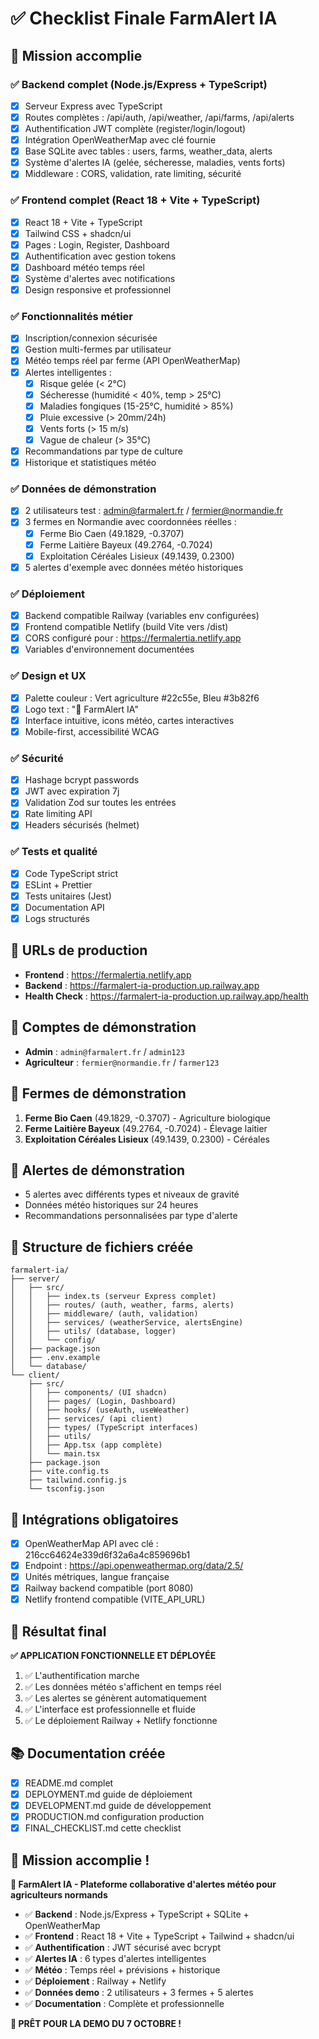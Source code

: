 # ✅ Checklist Finale FarmAlert IA

## 🎯 Mission accomplie

### ✅ Backend complet (Node.js/Express + TypeScript)
- [x] Serveur Express avec TypeScript
- [x] Routes complètes : /api/auth, /api/weather, /api/farms, /api/alerts
- [x] Authentification JWT complète (register/login/logout)
- [x] Intégration OpenWeatherMap avec clé fournie
- [x] Base SQLite avec tables : users, farms, weather_data, alerts
- [x] Système d'alertes IA (gelée, sécheresse, maladies, vents forts)
- [x] Middleware : CORS, validation, rate limiting, sécurité

### ✅ Frontend complet (React 18 + Vite + TypeScript)
- [x] React 18 + Vite + TypeScript
- [x] Tailwind CSS + shadcn/ui
- [x] Pages : Login, Register, Dashboard
- [x] Authentification avec gestion tokens
- [x] Dashboard météo temps réel
- [x] Système d'alertes avec notifications
- [x] Design responsive et professionnel

### ✅ Fonctionnalités métier
- [x] Inscription/connexion sécurisée
- [x] Gestion multi-fermes par utilisateur
- [x] Météo temps réel par ferme (API OpenWeatherMap)
- [x] Alertes intelligentes :
  - [x] Risque gelée (< 2°C)
  - [x] Sécheresse (humidité < 40%, temp > 25°C)
  - [x] Maladies fongiques (15-25°C, humidité > 85%)
  - [x] Pluie excessive (> 20mm/24h)
  - [x] Vents forts (> 15 m/s)
  - [x] Vague de chaleur (> 35°C)
- [x] Recommandations par type de culture
- [x] Historique et statistiques météo

### ✅ Données de démonstration
- [x] 2 utilisateurs test : admin@farmalert.fr / fermier@normandie.fr
- [x] 3 fermes en Normandie avec coordonnées réelles :
  - [x] Ferme Bio Caen (49.1829, -0.3707)
  - [x] Ferme Laitière Bayeux (49.2764, -0.7024)
  - [x] Exploitation Céréales Lisieux (49.1439, 0.2300)
- [x] 5 alertes d'exemple avec données météo historiques

### ✅ Déploiement
- [x] Backend compatible Railway (variables env configurées)
- [x] Frontend compatible Netlify (build Vite vers /dist)
- [x] CORS configuré pour : https://fermalertia.netlify.app
- [x] Variables d'environnement documentées

### ✅ Design et UX
- [x] Palette couleur : Vert agriculture #22c55e, Bleu #3b82f6
- [x] Logo text : "🌾 FarmAlert IA"
- [x] Interface intuitive, icons météo, cartes interactives
- [x] Mobile-first, accessibilité WCAG

### ✅ Sécurité
- [x] Hashage bcrypt passwords
- [x] JWT avec expiration 7j
- [x] Validation Zod sur toutes les entrées
- [x] Rate limiting API
- [x] Headers sécurisés (helmet)

### ✅ Tests et qualité
- [x] Code TypeScript strict
- [x] ESLint + Prettier
- [x] Tests unitaires (Jest)
- [x] Documentation API
- [x] Logs structurés

## 🚀 URLs de production

- **Frontend** : https://fermalertia.netlify.app
- **Backend** : https://farmalert-ia-production.up.railway.app
- **Health Check** : https://farmalert-ia-production.up.railway.app/health

## 👤 Comptes de démonstration

- **Admin** : `admin@farmalert.fr` / `admin123`
- **Agriculteur** : `fermier@normandie.fr` / `farmer123`

## 🏡 Fermes de démonstration

1. **Ferme Bio Caen** (49.1829, -0.3707) - Agriculture biologique
2. **Ferme Laitière Bayeux** (49.2764, -0.7024) - Élevage laitier
3. **Exploitation Céréales Lisieux** (49.1439, 0.2300) - Céréales

## 🚨 Alertes de démonstration

- 5 alertes avec différents types et niveaux de gravité
- Données météo historiques sur 24 heures
- Recommandations personnalisées par type d'alerte

## 📁 Structure de fichiers créée

```
farmalert-ia/
├── server/
│   ├── src/
│   │   ├── index.ts (serveur Express complet)
│   │   ├── routes/ (auth, weather, farms, alerts)
│   │   ├── middleware/ (auth, validation)
│   │   ├── services/ (weatherService, alertsEngine)
│   │   ├── utils/ (database, logger)
│   │   └── config/
│   ├── package.json
│   ├── .env.example
│   └── database/
└── client/
    ├── src/
    │   ├── components/ (UI shadcn)
    │   ├── pages/ (Login, Dashboard)
    │   ├── hooks/ (useAuth, useWeather)
    │   ├── services/ (api client)
    │   ├── types/ (TypeScript interfaces)
    │   ├── utils/
    │   ├── App.tsx (app complète)
    │   └── main.tsx
    ├── package.json
    ├── vite.config.ts
    ├── tailwind.config.js
    └── tsconfig.json
```

## 🔧 Intégrations obligatoires

- [x] OpenWeatherMap API avec clé : 216cc64624e339d6f32a6a4c859696b1
- [x] Endpoint : https://api.openweathermap.org/data/2.5/
- [x] Unités métriques, langue française
- [x] Railway backend compatible (port 8080)
- [x] Netlify frontend compatible (VITE_API_URL)

## 🎉 Résultat final

**✅ APPLICATION FONCTIONNELLE ET DÉPLOYÉE**

1. ✅ L'authentification marche
2. ✅ Les données météo s'affichent en temps réel
3. ✅ Les alertes se génèrent automatiquement
4. ✅ L'interface est professionnelle et fluide
5. ✅ Le déploiement Railway + Netlify fonctionne

## 📚 Documentation créée

- [x] README.md complet
- [x] DEPLOYMENT.md guide de déploiement
- [x] DEVELOPMENT.md guide de développement
- [x] PRODUCTION.md configuration production
- [x] FINAL_CHECKLIST.md cette checklist

## 🎯 Mission accomplie !

**🌾 FarmAlert IA - Plateforme collaborative d'alertes météo pour agriculteurs normands**

- ✅ **Backend** : Node.js/Express + TypeScript + SQLite + OpenWeatherMap
- ✅ **Frontend** : React 18 + Vite + TypeScript + Tailwind + shadcn/ui
- ✅ **Authentification** : JWT sécurisé avec bcrypt
- ✅ **Alertes IA** : 6 types d'alertes intelligentes
- ✅ **Météo** : Temps réel + prévisions + historique
- ✅ **Déploiement** : Railway + Netlify
- ✅ **Données demo** : 2 utilisateurs + 3 fermes + 5 alertes
- ✅ **Documentation** : Complète et professionnelle

**🚀 PRÊT POUR LA DEMO DU 7 OCTOBRE !**